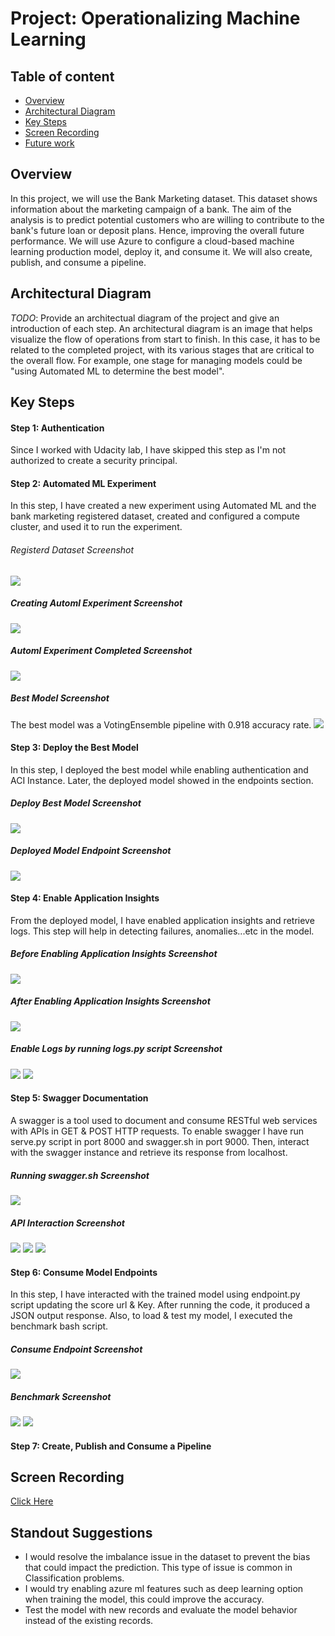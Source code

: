# Project: Operationalizing Machine Learning

## Table of content
* [Overview](#overview)
* [Architectural Diagram](#architectural-diagram)
* [Key Steps](#key-steps)
* [Screen Recording](#screen-recording)
* [Future work](#standout-suggestions)

## Overview
In this project, we will use the Bank Marketing dataset. This dataset shows information about the marketing campaign of a bank. The aim of the analysis is to predict potential customers who are willing to contribute to the bank's future loan or deposit plans. Hence, improving the overall future performance. We will use Azure to configure a cloud-based machine learning production model, deploy it, and consume it. We will also create, publish, and consume a pipeline. 

## Architectural Diagram
*TODO*: Provide an architectual diagram of the project and give an introduction of each step. An architectural diagram is an image that helps visualize the flow of operations from start to finish. In this case, it has to be related to the completed project, with its various stages that are critical to the overall flow. For example, one stage for managing models could be "using Automated ML to determine the best model". 

## Key Steps

#### Step 1: Authentication
Since I worked with Udacity lab, I have skipped this step as I'm not authorized to create a security principal. 

#### Step 2: Automated ML Experiment
In this step, I have created a new experiment using Automated ML and the bank marketing registered dataset, created and configured a compute cluster, and used it to run the experiment.

###### Registerd Dataset Screenshot
![](Screenshots/registerd-ds.png)

##### Creating Automl Experiment Screenshot
![](Screenshots/creating-expt.png)

##### Automl Experiment Completed Screenshot
![](Screenshots/expt-completed-detl-w-best-model.png)

##### Best Model Screenshot
The best model was a VotingEnsemble pipeline with 0.918 accuracy rate. 
![](Screenshots/expt-models.png)

#### Step 3: Deploy the Best Model
In this step, I deployed the best model while enabling authentication and ACI Instance. Later, the deployed model showed in the endpoints section.

##### Deploy Best Model Screenshot
![](Screenshots/deploy-best-model.png)

##### Deployed Model Endpoint Screenshot
![](Screenshots/deployment-endpoint.png)

#### Step 4: Enable Application Insights
From the deployed model, I have enabled application insights and retrieve logs. This step will help in detecting failures, anomalies...etc in the model.

##### Before Enabling Application Insights Screenshot
![](Screenshots/before-enabling-insghts.png)

##### After Enabling Application Insights Screenshot
![](Screenshots/after-enabling-insights.png)

##### Enable Logs by running logs.py script Screenshot
![](Screenshots/py-logs.png)
![](Screenshots/logs-cont.png)

#### Step 5: Swagger Documentation
A swagger is a tool used to document and consume RESTful web services with APIs in GET & POST HTTP requests. To enable swagger I have run serve.py script in port 8000 and swagger.sh in port 9000. Then, interact with the swagger instance and retrieve its response from localhost. 

##### Running swagger.sh Screenshot
![](Screenshots/bash-swagger.png)


##### API Interaction Screenshot
![](Screenshots/API-interaction.png)
![](Screenshots/API-result.png)
![](Screenshots/API-result-cont.png)

#### Step 6: Consume Model Endpoints
In this step, I have interacted with the trained model using endpoint.py script updating the score url & Key. After running the code, it produced a JSON output response. Also, to load & test my model, I executed the benchmark bash script. 

##### Consume Endpoint Screenshot
![](Screenshots/endpoint-response.png)

##### Benchmark Screenshot
![](Screenshots/benchmark-run.png)
![](Screenshots/benchmark-run-2.png)

#### Step 7: Create, Publish and Consume a Pipeline

## Screen Recording
[Click Here](https://www.loom.com/share/3727c42fa67f4288a224d28c78d495cb)

## Standout Suggestions
* I would resolve the imbalance issue in the dataset to prevent the bias that could impact the prediction. This type of issue is common in Classification problems.
* I would try enabling azure ml features such as deep learning option when training the model, this could improve the accuracy. 
* Test the model with new records and evaluate the model behavior instead of the existing records.

